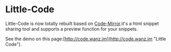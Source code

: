 # Little-Code #

Little-Code is now totally rebuilt based on [Code-Mirror](https://github.com/adobe/CodeMirror2 "CodeMirror2").it's a html snippet sharing tool and supports a preview function for your snippets.

See the demo on this page:[http://code.wanz.im](http://code.wanz.im "Little Code").
